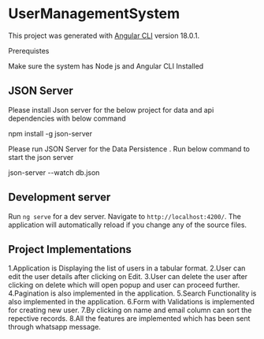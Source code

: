 # UserManagementSystem

This project was generated with [Angular CLI](https://github.com/angular/angular-cli) version 18.0.1.


Prerequistes

Make sure the system has Node js and Angular CLI Installed

## JSON Server

Please install Json server for the below project for data and api dependencies with below command

npm install -g json-server

Please run JSON Server for the Data Persistence .
Run below command to start the json server

json-server --watch db.json

## Development server

Run `ng serve` for a dev server. Navigate to `http://localhost:4200/`. The application will automatically reload if you change any of the source files.


## Project Implementations

1.Application is Displaying the list of users in a tabular format.
2.User can edit the user details after clicking on Edit.
3.User can delete the user after clicking on delete which will open popup and user can proceed further.
4.Pagination is also implemented in the application.
5.Search Functionality is also implemented in the application.
6.Form with Validations is implemented for creating new user.
7.By clicking on name and email column can sort the repective records.
8.All the features are implemented which has been sent through whatsapp message.



